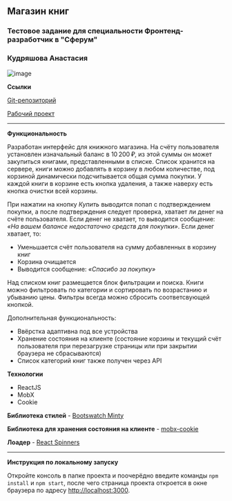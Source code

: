 ## Магазин книг
### Тестовое задание для cпециальности Фронтенд-разработчик в "Сферум"
### Кудряшова Анастасия

![image](https://user-images.githubusercontent.com/56070980/189551152-7622637c-ae23-475f-b50c-dc58f095c1e7.png)

__Ссылки__

[Git-репозиторий](https://github.com/Kudryashova-Nastya/book-shop)

[Рабочий проект](http://book-shop.std-953.ist.mospolytech.ru/)

---
__Функциональность__

Разработан интерфейс для книжного магазина. 
На счёту пользователя установлен изначальный баланс в 10 200 ₽, из этой суммы он может закупиться книгами, представленными в списке.
Список хранится на сервере, книги можно добавлять в корзину в любом количестве, под корзиной динамически подсчитывается общая сумма покупки.
У каждой книги в корзине есть кнопка удаления, а также наверху есть кнопка очистки всей корзины.

При нажатии на кнопку *Купить* выводится попап с подтверждением покупки, а после подтверждения следует проверка, хватает ли денег на счёте пользователя.
Если денег не хватает, то выводится сообщение: *«На вашем балансе недостаточно средств для покупки»*.
Если денег хватает, то:
- Уменьшается счёт пользователя на сумму добавленных в корзину книг
- Корзина очищается
- Выводится сообщение: *«Спасибо за покупку»*

Над списком книг размещается блок фильтрации и поиска.
Книги можно фильтровать по категории и сортировать по возрастанию и убыванию цены. Фильтры всегда можно сбросить соответсвующей кнопкой.

Дополнительная функциональность:
- Ввёрстка адаптивна под все устройства
- Хранение состояния на клиенте (состояние корзины и текущий счёт пользователя при перезагрузке страницы или при закрытии браузера не сбрасываются)
- Список категорий книг также получен через API

__Технологии__
- ReactJS
- MobX
- Cookie

__Библиотека стилей__ - [Bootswatch Minty](https://bootswatch.com/minty/)

__Библиотека для хранения состояния на клиенте__ - [mobx-cookie](https://www.npmjs.com/package/mobx-cookie)

__Лоадер__ - [React Spinners](https://www.npmjs.com/package/react-spinners)

---
__Инструкция по локальному запуску__

Откройте консоль в папке проекта и поочерёдно введите команды `npm install` и `npm start`, после чего страница проекта откроется в окне браузера 
по адресу [http://localhost:3000](http://localhost:3000).

